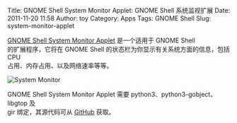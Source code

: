 Title: GNOME Shell System Monitor Applet: GNOME Shell 系统监视扩展
Date: 2011-11-20 11:58
Author: toy
Category: Apps
Tags: GNOME Shell
Slug: system-monitor-applet

[GNOME Shell System Monitor Applet][g] 是一个适用于 GNOME Shell  
的扩展程序，它将在 GNOME Shell 的状态栏为你显示有关系统方面的信息，包括
CPU  
占用、内存占用、以及网络速率等等。

![System Monitor](http://linuxtoy.org/img/2011/11/system-monitor.png)

GNOME Shell System Monitor Applet 需要 python3、python3-gobject、libgtop
及  
gir 绑定，其源代码可从 [GitHub][g] 获取。

[g]: https://github.com/paradoxxxzero/gnome-shell-system-monitor-applet

